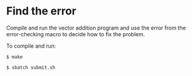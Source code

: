 # Find the error

Compile and run the vector addition program and use the error from the error-checking macro to decide how to fix the problem. 

To compile and run:
```
$ make

$ sbatch submit.sh
```


